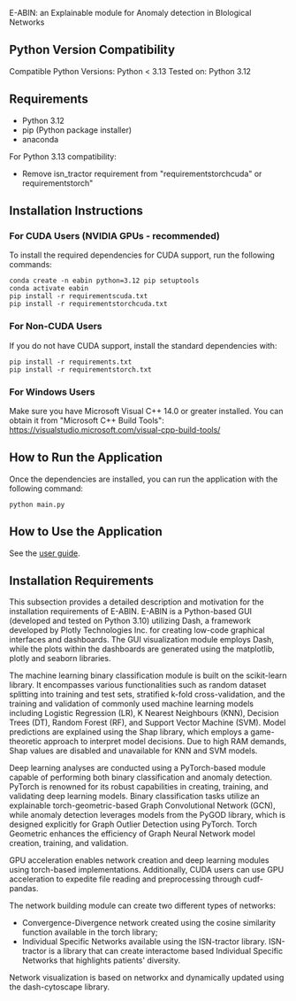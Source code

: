 E-ABIN: an Explainable module for Anomaly detection in BIological Networks 

## Python Version Compatibility

Compatible Python Versions: Python < 3.13
Tested on: Python 3.12

## Requirements
- Python 3.12
- pip (Python package installer)
- anaconda

For Python 3.13 compatibility:
- Remove isn_tractor requirement from "requirementstorchcuda" or requirementstorch"

## Installation Instructions
### For CUDA Users (NVIDIA GPUs - recommended)
To install the required dependencies for CUDA support, run the following commands:

```
conda create -n eabin python=3.12 pip setuptools
conda activate eabin
pip install -r requirementscuda.txt
pip install -r requirementstorchcuda.txt
```

### For Non-CUDA Users
If you do not have CUDA support, install the standard dependencies with:

```
pip install -r requirements.txt
pip install -r requirementstorch.txt
```

### For Windows Users
Make sure you have Microsoft Visual C++ 14.0 or greater installed. You can obtain it from "Microsoft C++ Build Tools": https://visualstudio.microsoft.com/visual-cpp-build-tools/


## How to Run the Application
Once the dependencies are installed, you can run the application with the following command:

```
python main.py
```


## How to Use the Application

See the [user guide](UserGuide.pdf).



## Installation Requirements

This subsection provides a detailed description and motivation for the installation requirements of E-ABIN. E-ABIN is a Python-based GUI (developed and tested on Python 3.10) utilizing Dash, a framework developed by Plotly Technologies Inc. for creating low-code graphical interfaces and dashboards. The GUI visualization module employs Dash, while the plots within the dashboards are generated using the matplotlib, plotly and seaborn libraries.

The machine learning binary classification module is built on the scikit-learn library. It encompasses various functionalities such as random dataset splitting into training and test sets, stratified k-fold cross-validation, and the training and validation of commonly used machine learning models including Logistic Regression (LR), K Nearest Neighbours (KNN), Decision Trees (DT), Random Forest (RF), and Support Vector Machine (SVM). Model predictions are explained using the Shap library, which employs a game-theoretic approach to interpret model decisions. Due to high RAM demands, Shap values are disabled and unavailable for KNN and SVM models.

Deep learning analyses are conducted using a PyTorch-based module capable of performing both binary classification and anomaly detection. PyTorch is renowned for its robust capabilities in creating, training, and validating deep learning models. Binary classification tasks utilize an explainable torch-geometric-based Graph Convolutional Network (GCN), while anomaly detection leverages models from the PyGOD library, which is designed explicitly for Graph Outlier Detection using PyTorch. Torch Geometric enhances the efficiency of Graph Neural Network model creation, training, and validation.

GPU acceleration enables network creation and deep learning modules using torch-based implementations. Additionally, CUDA users can use GPU acceleration to expedite file reading and preprocessing through cudf-pandas.

The network building module can create two different types of networks: 
- Convergence-Divergence network created using the cosine similarity function available in the torch library;
- Individual Specific Networks available using the ISN-tractor library. ISN-tractor is a library that can create interactome based Individual Specific Networks that highlights patients' diversity.
    
Network visualization is based on networkx and dynamically updated using the dash-cytoscape library.



